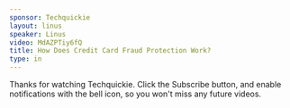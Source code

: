 ```yaml
---
sponsor: Techquickie
layout: linus
speaker: Linus
video: MdAZPTiy6fQ
title: How Does Credit Card Fraud Protection Work?
type: in
---
```


Thanks for watching Techquickie.
Click the Subscribe button, and enable notifications with the bell icon, so you won't miss any future videos.
